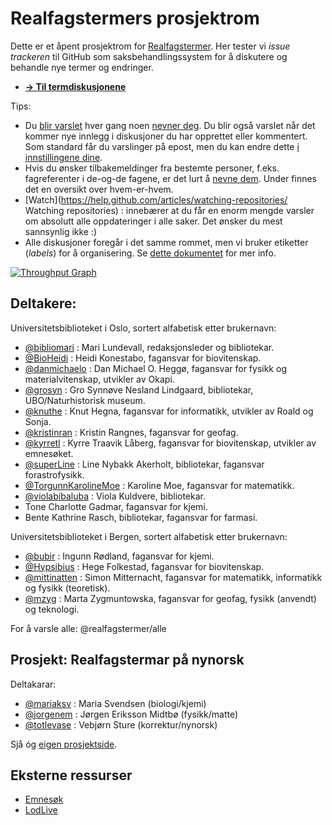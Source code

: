 Realfagstermers prosjektrom
==============

Dette er et åpent prosjektrom for [Realfagstermer](http://www.ub.uio.no/om/tjenester/emneord/realfagstermer.html). Her tester vi *issue trackeren* til GitHub som saksbehandlingssystem for å diskutere og behandle nye termer og endringer.

* [**→ Til termdiskusjonene**](https://github.com/realfagstermer/realfagstermer/issues)

Tips:
- Du [blir varslet](https://help.github.com/articles/about-notifications/) hver gang noen [nevner deg](https://github.com/blog/821). Du blir også varslet når det kommer nye innlegg i diskusjoner du har opprettet eller kommentert. Som standard får du varslinger på epost, men du kan endre dette [i innstillingene dine](https://github.com/settings/notifications).
 - Hvis du ønsker tilbakemeldinger fra bestemte personer, f.eks. fagreferenter i de-og-de fagene, er det lurt å [nevne dem](https://github.com/blog/821). Under finnes det en oversikt over hvem-er-hvem.
- [Watch](https://help.github.com/articles/watching-repositories/ Watching repositories) : innebærer at du får en enorm mengde varsler om absolutt alle oppdateringer i alle saker. Det ønsker du mest sannsynlig ikke :)
- Alle diskusjoner foregår i det samme rommet, men vi bruker etiketter (*labels*) for å organisering. Se [dette dokumentet](https://github.com/realfagstermer/realfagstermer/blob/master/CONTRIBUTING.md) for mer info.

[![Throughput Graph](https://graphs.waffle.io/realfagstermer/realfagstermer/throughput.svg)](https://waffle.io/realfagstermer/realfagstermer/metrics)

## Deltakere:

Universitetsbiblioteket i Oslo, sortert alfabetisk etter brukernavn:

* [@bibliomari](https://github.com/bibliomari) :
  Mari Lundevall, redaksjonsleder og bibliotekar.
* [@BioHeidi](https://github.com/BioHeidi) :
  Heidi Konestabo, fagansvar for biovitenskap.
* [@danmichaelo](https://github.com/danmichaelo) :
  Dan Michael O. Heggø, fagansvar for fysikk og materialvitenskap, utvikler av Okapi.
* [@grosyn](https://github.com/grosyn) :
  Gro Synnøve Nesland Lindgaard, bibliotekar, UBO/Naturhistorisk museum.
* [@knuthe](https://github.com/knuthe) :
  Knut Hegna, fagansvar for informatikk, utvikler av Roald og Sonja.
* [@kristinran](https://github.com/kristinran) :
  Kristin Rangnes, fagansvar for geofag.
* [@kyrretl](https://github.com/kyrretl) :
  Kyrre Traavik Låberg, fagansvar for biovitenskap, utvikler av emnesøket.
* [@superLine](https://github.com/superLine) :
  Line Nybakk Akerholt, bibliotekar, fagansvar forastrofysikk.
* [@TorgunnKarolineMoe](https://github.com/TorgunnKarolineMoe) :
  Karoline Moe, fagansvar for matematikk.
* [@violabibaluba](https://github.com/violabibaluba) :
  Viola Kuldvere, bibliotekar.
* Tone Charlotte Gadmar, fagansvar for kjemi.
* Bente Kathrine Rasch, bibliotekar, fagansvar for farmasi.

Universitetsbiblioteket i Bergen, sortert alfabetisk etter brukernavn:
* [@bubir](https://github.com/bubir) :
  Ingunn Rødland, fagansvar for kjemi.
* [@Hypsibius](https://github.com/Hypsibius) :
  Hege Folkestad, fagansvar for biovitenskap.
* [@mittinatten](https://github.com/mittinatten) :
  Simon Mitternacht, fagansvar for matematikk, informatikk og fysikk (teoretisk).
* [@mzyg](https://github.com/mzyg) :
  Marta Zygmuntowska, fagansvar for geofag, fysikk (anvendt) og teknologi.

For å varsle alle: @realfagstermer/alle

## Prosjekt: Realfagstermar på nynorsk

Deltakarar:
* [@mariaksv](https://github.com/mariaksv) : Maria Svendsen (biologi/kjemi)
* [@jorgenem](https://github.com/jorgenem) : Jørgen Eriksson Midtbø (fysikk/matte)
* [@totlevase](https://github.com/totlevase) : Vebjørn Sture (korrektur/nynorsk)

Sjå óg [eigen prosjektside](https://github.com/realfagstermer/realfagstermer/wiki/Retningslinjer-for-nynorskomsetjing).

## Eksterne ressurser

* [Emnesøk](http://app.uio.no/ub/emnesok/?id=UREAL)
* [LodLive](http://biblionaut.net/lodlive)
